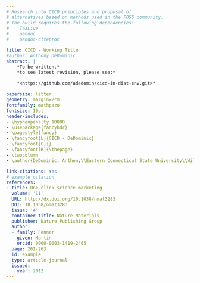 ```yaml
---
# Research into CICD principles and proposal of 
# alternatives based on methods used in the FOSS community.
# The build requires the following dependencies:
#    TeXLive
#    pandoc 
#    pandoc-citeproc

title: CICD - Working Title
#author: Anthony DeDominic
abstract: |
	*To be written.*
	*to see latest revision, please see:*
	
	*<https://github.com/adedomin/cicd-in-dist-env.git>*

papersize: letter
geometry: margin=2cm
fontfamily: mathpazo
fontsize: 10pt
header-includes:
- \hyphenpenalty 10000
- \usepackage{fancyhdr}
- \pagestyle{fancy}
- \fancyfoot[L]{CICD - DeDominic}
- \fancyfoot[C]{}
- \fancyfoot[R]{\thepage}
- \twocolumn
- \author{DeDominic, Anthony\\Eastern Connecticut State University\\Willimantic, USA\\dedominica@my.easternct.edu}

link-citations: Yes
# example citation
references:
- title: One-click science marketing
  volume: '11'
  URL: http://dx.doi.org/10.1038/nmat3283
  DOI: 10.1038/nmat3283
  issue: '4'
  container-title: Nature Materials
  publisher: Nature Publishing Group
  author:
  - family: Fenner
    given: Martin
    orcid: 0000-0003-1419-2405
  page: 261-263
  id: example
  type: article-journal
  issued:
    year: 2012
---
```


